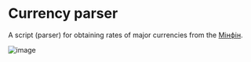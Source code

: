 # Currency parser
A script (parser) for obtaining rates of major currencies from the [Мінфін](https://minfin.com.ua).

![image](https://user-images.githubusercontent.com/96374749/208237150-8eb1bfd0-a1ce-43d4-b993-337310bdcdeb.png)
